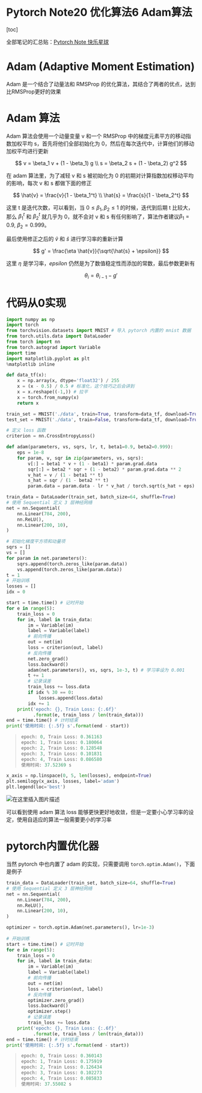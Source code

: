 # Pytorch Note20 优化算法6 Adam算法

[toc]

全部笔记的汇总贴：[Pytorch Note 快乐星球](https://blog.csdn.net/weixin_45508265/article/details/117809512)

# Adam (Adaptive Moment Estimation)

Adam 是一个结合了动量法和 RMSProp 的优化算法，其结合了两者的优点，达到比RMSProp更好的效果

# Adam 算法

Adam 算法会使用一个动量变量 v 和一个 RMSProp 中的梯度元素平方的移动指数加权平均 s，首先将他们全部初始化为 0，然后在每次迭代中，计算他们的移动加权平均进行更新

$$
v = \beta_1 v + (1 - \beta_1) g \\
s = \beta_2 s + (1 - \beta_2) g^2
$$

在 adam 算法里，为了减轻 v 和 s 被初始化为 0 的初期对计算指数加权移动平均的影响，每次 v 和 s 都做下面的修正

$$
\hat{v} = \frac{v}{1 - \beta_1^t} \\
\hat{s} = \frac{s}{1 - \beta_2^t}
$$

这里 t 是迭代次数，可以看到，当 $0 \leq \beta_1, \beta_2 \leq 1$ 的时候，迭代到后期 t 比较大，那么 $\beta_1^t$ 和 $\beta_2^t$ 就几乎为 0，就不会对 v 和 s 有任何影响了，算法作者建议$\beta_1 = 0.9$, $\beta_2 = 0.999$。

最后使用修正之后的 $\hat{v}$ 和 $\hat{s}$ 进行学习率的重新计算

$$
g' = \frac{\eta \hat{v}}{\sqrt{\hat{s} + \epsilon}}
$$

这里 $\eta$ 是学习率，$epsilon$ 仍然是为了数值稳定性而添加的常数，最后参数更新有

$$
\theta_i = \theta_{i-1} - g'
$$

# 代码从0实现

```python
import numpy as np
import torch
from torchvision.datasets import MNIST # 导入 pytorch 内置的 mnist 数据
from torch.utils.data import DataLoader
from torch import nn
from torch.autograd import Variable
import time
import matplotlib.pyplot as plt
%matplotlib inline

def data_tf(x):
    x = np.array(x, dtype='float32') / 255
    x = (x - 0.5) / 0.5 # 标准化，这个技巧之后会讲到
    x = x.reshape((-1,)) # 拉平
    x = torch.from_numpy(x)
    return x

train_set = MNIST('./data', train=True, transform=data_tf, download=True) # 载入数据集，申明定义的数据变换
test_set = MNIST('./data', train=False, transform=data_tf, download=True)

# 定义 loss 函数
criterion = nn.CrossEntropyLoss()
```

```python
def adam(parameters, vs, sqrs, lr, t, beta1=0.9, beta2=0.999):
    eps = 1e-8
    for param, v, sqr in zip(parameters, vs, sqrs):
        v[:] = beta1 * v + (1 - beta1) * param.grad.data
        sqr[:] = beta2 * sqr + (1 - beta2) * param.grad.data ** 2
        v_hat = v / (1 - beta1 ** t)
        s_hat = sqr / (1 - beta2 ** t)
        param.data = param.data - lr * v_hat / torch.sqrt(s_hat + eps)
```

```python
train_data = DataLoader(train_set, batch_size=64, shuffle=True)
# 使用 Sequential 定义 3 层神经网络
net = nn.Sequential(
    nn.Linear(784, 200),
    nn.ReLU(),
    nn.Linear(200, 10),
)

# 初始化梯度平方项和动量项
sqrs = []
vs = []
for param in net.parameters():
    sqrs.append(torch.zeros_like(param.data))
    vs.append(torch.zeros_like(param.data))
t = 1
# 开始训练
losses = []
idx = 0

start = time.time() # 记时开始
for e in range(5):
    train_loss = 0
    for im, label in train_data:
        im = Variable(im)
        label = Variable(label)
        # 前向传播
        out = net(im)
        loss = criterion(out, label)
        # 反向传播
        net.zero_grad()
        loss.backward()
        adam(net.parameters(), vs, sqrs, 1e-3, t) # 学习率设为 0.001
        t += 1
        # 记录误差
        train_loss += loss.data
        if idx % 30 == 0:
            losses.append(loss.data)
        idx += 1
    print('epoch: {}, Train Loss: {:.6f}'
          .format(e, train_loss / len(train_data)))
end = time.time() # 计时结束
print('使用时间: {:.5f} s'.format(end - start))
```

> ```python
> epoch: 0, Train Loss: 0.361163
> epoch: 1, Train Loss: 0.180064
> epoch: 2, Train Loss: 0.128548
> epoch: 3, Train Loss: 0.101831
> epoch: 4, Train Loss: 0.086580
> 使用时间: 37.52369 s
> ```
>
> 

```python
x_axis = np.linspace(0, 5, len(losses), endpoint=True)
plt.semilogy(x_axis, losses, label='adam')
plt.legend(loc='best')
```

![在这里插入图片描述](https://img-blog.csdnimg.cn/20210720112850937.png?x-oss-process=image/watermark,type_ZmFuZ3poZW5naGVpdGk,shadow_10,text_aHR0cHM6Ly9ibG9nLmNzZG4ubmV0L3dlaXhpbl80NTUwODI2NQ==,size_16,color_FFFFFF,t_70)

可以看到使用 adam 算法 loss 能够更快更好地收敛，但是一定要小心学习率的设定，使用自适应的算法一般需要更小的学习率

# pytorch内置优化器

当然 pytorch 中也内置了 adam 的实现，只需要调用 `torch.optim.Adam()`，下面是例子

```python
train_data = DataLoader(train_set, batch_size=64, shuffle=True)
# 使用 Sequential 定义 3 层神经网络
net = nn.Sequential(
    nn.Linear(784, 200),
    nn.ReLU(),
    nn.Linear(200, 10),
)

optimizer = torch.optim.Adam(net.parameters(), lr=1e-3)
    
# 开始训练
start = time.time() # 记时开始
for e in range(5):
    train_loss = 0
    for im, label in train_data:
        im = Variable(im)
        label = Variable(label)
        # 前向传播
        out = net(im)
        loss = criterion(out, label)
        # 反向传播
        optimizer.zero_grad()
        loss.backward()
        optimizer.step()
        # 记录误差
        train_loss += loss.data
    print('epoch: {}, Train Loss: {:.6f}'
          .format(e, train_loss / len(train_data)))
end = time.time() # 计时结束
print('使用时间: {:.5f} s'.format(end - start))
```

> ```python
> epoch: 0, Train Loss: 0.360143
> epoch: 1, Train Loss: 0.175919
> epoch: 2, Train Loss: 0.126434
> epoch: 3, Train Loss: 0.102273
> epoch: 4, Train Loss: 0.085833
> 使用时间: 37.55082 s
> ```
>


